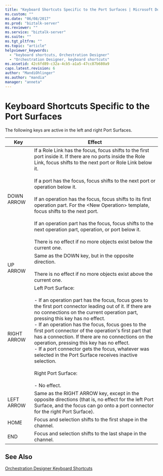 ```yaml
---
title: "Keyboard Shortcuts Specific to the Port Surfaces | Microsoft Docs"
ms.custom: ""
ms.date: "06/08/2017"
ms.prod: "biztalk-server"
ms.reviewer: ""
ms.service: "biztalk-server"
ms.suite: ""
ms.tgt_pltfrm: ""
ms.topic: "article"
helpviewer_keywords: 
  - "keyboard shortcuts, Orchestration Designer"
  - "Orchestration Designer, keyboard shortcuts"
ms.assetid: 42c6fd89-c32a-4cb5-a1a5-47cc87b680a9
caps.latest.revision: 6
author: "MandiOhlinger"
ms.author: "mandia"
manager: "anneta"
---
```

# Keyboard Shortcuts Specific to the Port Surfaces
The following keys are active in the left and right Port Surfaces.  
  
|Key|Effect|  
|---------|------------|  
|DOWN ARROW|If a Role Link has the focus, focus shifts to the first port inside it. If there are no ports inside the Role Link, focus shifts to the next port or Role Link below it.<br /><br /> If a port has the focus, focus shifts to the next port or operation below it.<br /><br /> If an operation has the focus, focus shifts to its first operation part. For the \<New Operation> template, focus shifts to the next port.<br /><br /> If an operation part has the focus, focus shifts to the next operation part, operation, or port below it.<br /><br /> There is no effect if no more objects exist below the current one.|  
|UP ARROW|Same as the DOWN key, but in the opposite direction.<br /><br /> There is no effect if no more objects exist above the current one.|  
|RIGHT ARROW|Left Port Surface:<br /><br /> -   If an operation part has the focus, focus goes to the first port connector leading out of it. If there are no connections on the current operation part, pressing this key has no effect.<br />-   If an operation has the focus, focus goes to the first port connector of the operation's first part that has a connection. If there are no connections on the operation, pressing this key has no effect.<br />-   If a port connector gets the focus, whatever was selected in the Port Surface receives inactive selection.<br /><br /> Right Port Surface:<br /><br /> -   No effect.|  
|LEFT ARROW|Same as the RIGHT ARROW key, except in the opposite directions (that is, no effect for the left Port Surface, and the focus can go onto a port connector for the right Port Surface).|  
|HOME|Focus and selection shifts to the first shape in the channel.|  
|END|Focus and selection shifts to the last shape in the channel.|  
  
## See Also  
 [Orchestration Designer Keyboard Shortcuts](../core/orchestration-designer-keyboard-shortcuts.md)